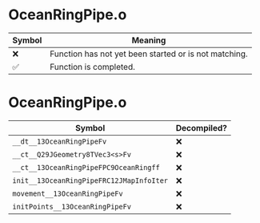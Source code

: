 # OceanRingPipe.o
| Symbol | Meaning 
| ------------- | ------------- 
| :x: | Function has not yet been started or is not matching. 
| :white_check_mark: | Function is completed. 


# OceanRingPipe.o
| Symbol | Decompiled? |
| ------------- | ------------- |
| `__dt__13OceanRingPipeFv` | :x: |
| `__ct__Q29JGeometry8TVec3<s>Fv` | :x: |
| `__ct__13OceanRingPipeFPC9OceanRingff` | :x: |
| `init__13OceanRingPipeFRC12JMapInfoIter` | :x: |
| `movement__13OceanRingPipeFv` | :x: |
| `initPoints__13OceanRingPipeFv` | :x: |
